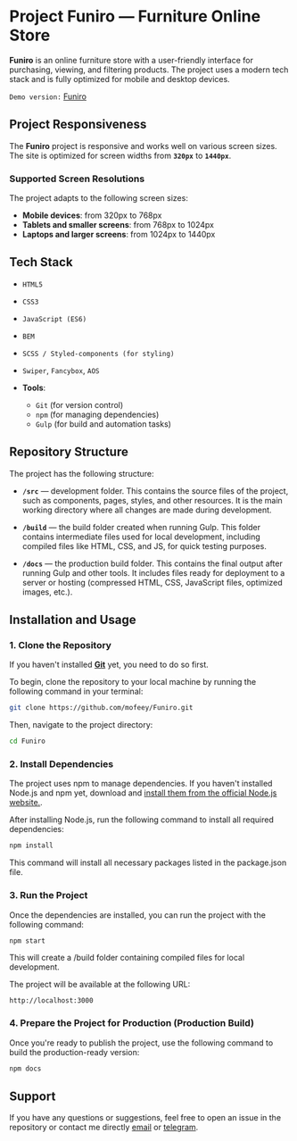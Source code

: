 # Project **Funiro** — Furniture Online Store

**Funiro** is an online furniture store with a user-friendly interface for purchasing, viewing, and filtering products. The project uses a modern tech stack and is fully optimized for mobile and desktop devices.

`Demo version:` [Funiro](https://mofeey.github.io/Funiro)

## Project Responsiveness

The **Funiro** project is responsive and works well on various screen sizes. The site is optimized for screen widths from **`320px`** to **`1440px`**.

### Supported Screen Resolutions

The project adapts to the following screen sizes:

- **Mobile devices**: from 320px to 768px
- **Tablets and smaller screens**: from 768px to 1024px
- **Laptops and larger screens**: from 1024px to 1440px

## Tech Stack

- `HTML5`
- `CSS3`
- `JavaScript (ES6)`
- `BEM`
- `SCSS / Styled-components (for styling)`
- `Swiper`, `Fancybox`, `AOS`

- **Tools**:  
  - `Git` (for version control)
  - `npm` (for managing dependencies)
  - `Gulp` (for build and automation tasks)

## Repository Structure

The project has the following structure:

- **`/src`** — development folder. This contains the source files of the project, such as components, pages, styles, and other resources. It is the main working directory where all changes are made during development.

- **`/build`** — the build folder created when running Gulp. This folder contains intermediate files used for local development, including compiled files like HTML, CSS, and JS, for quick testing purposes.

- **`/docs`** — the production build folder. This contains the final output after running Gulp and other tools. It includes files ready for deployment to a server or hosting (compressed HTML, CSS, JavaScript files, optimized images, etc.).

## Installation and Usage

### 1. Clone the Repository

If you haven't installed **[Git](https://git-scm.com/downloads)** yet, you need to do so first.

To begin, clone the repository to your local machine by running the following command in your terminal:

```bash
git clone https://github.com/mofeey/Funiro.git
```

Then, navigate to the project directory:
```bash
cd Funiro
```
### 2. Install Dependencies

The project uses npm to manage dependencies. If you haven't installed Node.js and npm yet, download and [install them from the official Node.js website.](https://nodejs.org/).

After installing Node.js, run the following command to install all required dependencies:

```bash
npm install
```
This command will install all necessary packages listed in the package.json file.

### 3. Run the Project

Once the dependencies are installed, you can run the project with the following command:

```bash
npm start
```

This will create a /build folder containing compiled files for local development.

The project will be available at the following URL:

`http://localhost:3000`

### 4. Prepare the Project for Production (Production Build)

Once you're ready to publish the project, use the following command to build the production-ready version:

```bash
npm docs
```
## Support

If you have any questions or suggestions, feel free to open an issue in the repository or contact me directly [email](mailto:kiselovtimofej@gmail.com) or [telegram](https://t.me/Mofeey).